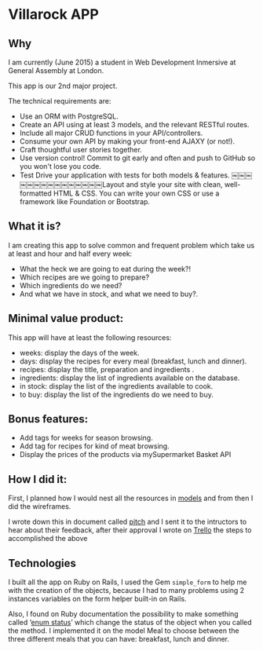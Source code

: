 # Villarock APP
## Why

I am currently (June 2015) a student in Web Development Inmersive at General Assembly at London. 

This app is our 2nd major project.

The technical requirements are:

* Use an ORM with PostgreSQL.
* Create an API using at least 3 models, and the relevant RESTful routes.
* Include all major CRUD functions in your API/controllers.
* Consume your own API by making your front-end AJAXY (or not!).
* Craft thoughtful user stories together.
* Use version control! Commit to git early and often and push to GitHub so you won't lose you code. 
* Test Drive your application with tests for both models & features.￼￼￼￼￼￼￼￼￼￼￼￼￼￼￼Layout and style your site with clean, well-formatted HTML & CSS. You can write your own CSS or use a framework like Foundation or Bootstrap.

## What it is?

I am creating this app to solve common and frequent problem  which take us at least and hour and half every week:

* What the heck we are going to eat during the week?! 
* Which recipes are we going to prepare? 
* Which ingredients do we need? 
* And what we have in stock, and what we need to buy?.

## Minimal value product:
This app will have at least the  following resources:

* weeks:  display the days of the week.
* days: display the recipes for every meal (breakfast, lunch and dinner).
* recipes: display the title, preparation and ingredients .
* ingredients: display the list of ingredients available on the database.
* in stock: display the list of the ingredients available to cook.
* to buy: display the list of the ingredients do we need to buy.

## Bonus features:

* Add tags for weeks for season browsing.
* Add tag for recipes for kind of meat browsing.
* Display the prices of the products via mySupermarket Basket API

## How I did it:
First, I planned how I would nest all the resources in [models](http://pataruco.s3.amazonaws.com/ga/villarock_app/models_3.pdf) and from then I did the wireframes.

I wrote down this in document called [pitch](http://pataruco.s3.amazonaws.com/ga/villarock_app/pitch_villarock.pdf) and I sent it to the intructors to hear about their feedback, after their approval I wrote on [Trello](https://trello.com/b/rQ58vGmX/viilarock-app) the steps to accomplished the above



## Technologies
I built all the app on Ruby on Rails, I used the Gem `simple_form` to help me with the creation of the objects, because I had to many problems using 2 instances variables on the form helper built-in on Rails.

Also, I found on Ruby documentation the possibility to make something called ‘[enum status](http://edgeapi.rubyonrails.org/classes/ActiveRecord/Enum.html)’ which change the status of the object when you called the method. I implemented it  on the model Meal to choose between the three different meals that you can have: breakfast, lunch and dinner. 
